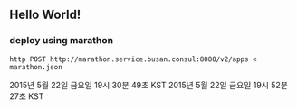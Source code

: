 ## Hello World!

### deploy using marathon

```
http POST http://marathon.service.busan.consul:8080/v2/apps < marathon.json
```
2015년 5월 22일 금요일 19시 30분 49초 KST
2015년 5월 22일 금요일 19시 52분 27초 KST
